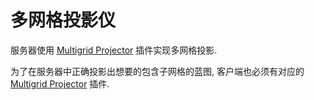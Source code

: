# 多网格投影仪

服务器使用 [Multigrid Projector](https://torchapi.com/plugins/view/?guid=d9359ba0-9a69-41c3-971d-eb5170adb97e) 插件实现多网格投影.

为了在服务器中正确投影出想要的包含子网格的蓝图, 客户端也必须有对应的 [Multigrid Projector](../ke-hu-duan-cha-jian-ke-xuan/duo-wang-ge-tou-ying-yi.md) 插件.                        &#x20;
